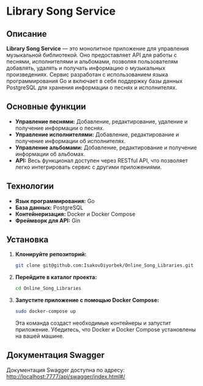 
# Library Song Service

## Описание

**Library Song Service** — это монолитное приложение для управления музыкальной библиотекой. Оно предоставляет API для работы с песнями, исполнителями и альбомами, позволяя пользователям добавлять, удалять и получать информацию о музыкальных произведениях. Сервис разработан с использованием языка программирования Go и включает в себя поддержку базы данных PostgreSQL для хранения информации о песнях и исполнителях.

## Основные функции

- **Управление песнями:** Добавление, редактирование, удаление и получение информации о песнях.
- **Управление исполнителями:** Добавление, редактирование и получение информации об исполнителях.
- **Управление альбомами:** Добавление, редактирование и получение информации об альбомах.
- **API:** Весь функционал доступен через RESTful API, что позволяет легко интегрировать сервис с другими приложениями.

## Технологии

- **Язык программирования:** Go
- **База данных:** PostgreSQL
- **Контейнеризация:** Docker и Docker Compose
- **Фреймворк для API:** Gin

## Установка

1. **Клонируйте репозиторий:**

   ```bash
   git clone git@github.com:IsakovDiyorbek/Online_Song_Libraries.git
   ```

2. **Перейдите в каталог проекта:**

   ```bash
   cd Online_Song_Libraries
   ```

3. **Запустите приложение с помощью Docker Compose:**

   ```bash
   sudo docker-compose up
   ```

   Эта команда создаст необходимые контейнеры и запустит приложение. Убедитесь, что Docker и Docker Compose установлены на вашей машине.

## Документация Swagger

Документация Swagger доступна по адресу: [http://localhost:7777/api/swagger/index.html#/](http://localhost:7777/api/swagger/index.html#/)